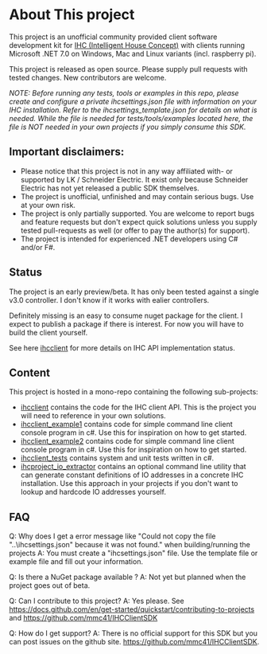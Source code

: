 # About This project

This project is an unofficial community provided client software development kit for [IHC (Intelligent House Concept)](https://www.lk.dk/professionel/produktoversigt/intelligente-systemer/ihc/) with clients running Microsoft .NET 7.0 on Windows, Mac and Linux variants (incl. raspberry pi).

This project is released as open source. Please supply pull requests with tested changes. New contributors are welcome.

*NOTE: Before running any tests, tools or examples in this repo, please create and configure a private ihcsettings.json file with information on your IHC installation. Refer to the ihcsettings_template.json for
details on what is needed. While the file is needed for tests/tools/examples located here, the file is NOT needed in your own projects if you simply consume this SDK.*

## Important disclaimers:

* Please notice that this project is not in any way affiliated with- or supported by LK / Schneider Electric. It exist only because Schneider Electric
has not yet released a public SDK themselves.
* The project is unofficial, unfinished and may contain serious bugs. Use at your own risk.
* The project is only partially supported. You are welcome to report bugs and feature requests but don't expect quick solutions unless you supply tested pull-requests as well (or offer to pay the author(s) for support).
* The project is intended for experienced .NET developers using C# and/or F#.

## Status

The project is an early preview/beta. It has only been tested against a single v3.0 controller. I don't know if it works with ealier controllers.

Definitely missing is an easy to consume nuget package for the client. I expect to publish a package if there is interest. For now you will have to build the client yourself. 

See here [ihcclient](ihcclient/README.md#Status) for more details on IHC API implementation status.

## Content

This project is hosted in a mono-repo containing the following sub-projects:

* [ihcclient](ihcclient/README.md) contains the code for the IHC client API. This is the project you will need to reference in your own solutions.
* [ihcclient_example1](ihcclient_example1/README.md) contains code for simple command line client console program in c#. Use this for inspiration on how to get started.
* [ihcclient_example2](ihcclient_example2/README.md) contains code for simple command line client console program in c#. Use this for inspiration on how to get started.
* [ihcclient_tests](ihcclient_tests/README.md) contains system and unit tests written in c#.
* [ihcproject_io_extractor](ihcproject_io_extractor/README.md) contains an optional command line utility that can generate constant definitions of IO addresses in a concrete IHC installation. Use this approach in your projects if you don't want to lookup and hardcode IO addresses yourself.

## FAQ

Q: Why does I get a error message like "Could not copy the file "..\ihcsettings.json" because it was not found." when building/running the projects
A: You must create a "ihcsettings.json" file. Use the template file or example file and fill out your information.

Q: Is there a NuGet package available ?
A: Not yet but planned when the project goes out of beta.

Q: Can I contribute to this project?
A: Yes please. See https://docs.github.com/en/get-started/quickstart/contributing-to-projects and https://github.com/mmc41/IHCClientSDK

Q: How do I get support?
A: There is no official support for this SDK but you can post issues on the github site. https://github.com/mmc41/IHCClientSDK.
